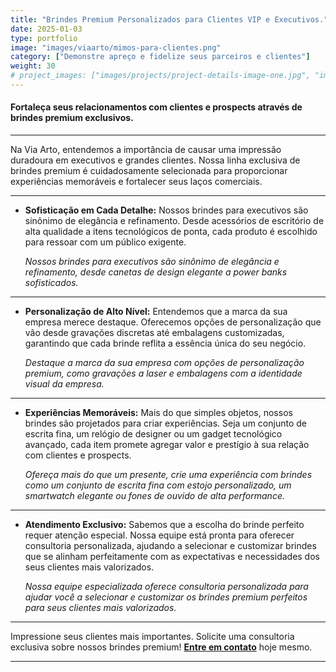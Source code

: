 ```yaml
---
title: "Brindes Premium Personalizados para Clientes VIP e Executivos."
date: 2025-01-03
type: portfolio
image: "images/viaarto/mimos-para-clientes.png"
category: ["Demonstre apreço e fidelize seus parceiros e clientes"]
weight: 30
# project_images: ["images/projects/project-details-image-one.jpg", "images/projects/project-details-image-two.jpg"]
---
```


#### Fortaleça seus relacionamentos com clientes e prospects através de brindes premium exclusivos.
---
<!---
![blog-details-image-02](/images/viaarto/mimos-para-seus-clientes.png)
--> 
Na Via Arto, entendemos a importância de causar uma impressão duradoura em executivos e grandes clientes. Nossa linha exclusiva de brindes premium é cuidadosamente selecionada para proporcionar experiências memoráveis e fortalecer seus laços comerciais.

---

+ **Sofisticação em Cada Detalhe:** 
Nossos brindes para executivos são sinônimo de elegância e refinamento. Desde acessórios de escritório de alta qualidade a itens tecnológicos de ponta, cada produto é escolhido para ressoar com um público exigente.

    *Nossos brindes para executivos são sinônimo de elegância e refinamento, desde canetas de design elegante a power banks sofisticados.*
---
+ **Personalização de Alto Nível:** Entendemos que a marca da sua empresa merece destaque. Oferecemos opções de personalização que vão desde gravações discretas até embalagens customizadas, garantindo que cada brinde reflita a essência única do seu negócio.

    *Destaque a marca da sua empresa com opções de personalização premium, como gravações a laser e embalagens com a identidade visual da empresa.*
---
+ **Experiências Memoráveis:** Mais do que simples objetos, nossos brindes são projetados para criar experiências. Seja um conjunto de escrita fina, um relógio de designer ou um gadget tecnológico avançado, cada item promete agregar valor e prestígio à sua relação com clientes e prospects.

    *Ofereça mais do que um presente, crie uma experiência com brindes como um conjunto de escrita fina com estojo personalizado, um smartwatch elegante ou fones de ouvido de alta performance.*
---
+ **Atendimento Exclusivo:** Sabemos que a escolha do brinde perfeito requer atenção especial. Nossa equipe está pronta para oferecer consultoria personalizada, ajudando a selecionar e customizar brindes que se alinham perfeitamente com as expectativas e necessidades dos seus clientes mais valorizados.

    *Nossa equipe especializada oferece consultoria personalizada para ajudar você a selecionar e customizar os brindes premium perfeitos para seus clientes mais valorizados.*

---

Impressione seus clientes mais importantes. Solicite uma consultoria exclusiva sobre nossos brindes premium! [**Entre em contato**](/contact) hoje mesmo.

---